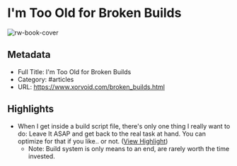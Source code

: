 # I'm Too Old for Broken Builds

![rw-book-cover](https://readwise-assets.s3.amazonaws.com/static/images/article0.00998d930354.png)

## Metadata
- Full Title: I'm Too Old for Broken Builds
- Category: #articles
- URL: https://www.xorvoid.com/broken_builds.html

## Highlights
- When I get inside a build script file, there's only one thing I really want to do: Leave It ASAP and get back to the real task at hand. You can optimize for that if you like.. or not. ([View Highlight](https://read.readwise.io/read/01h1amj0ppa8q4rte7gj8rmt10))
    - Note: Build system is only means to an end, are rarely worth the time invested.
